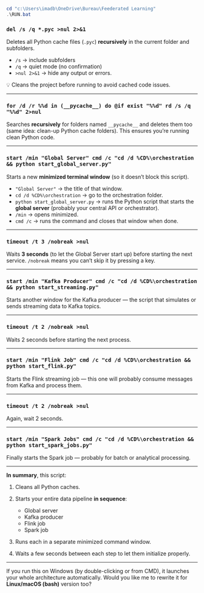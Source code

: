 
```powershell
cd "c:\Users\imadb\OneDrive\Bureau\Feederated Learning"
.\RUN.bat
```






###  `del /s /q *.pyc >nul 2>&1`

 Deletes all Python cache files (`.pyc`) **recursively** in the current folder and subfolders.

* `/s` → include subfolders
* `/q` → quiet mode (no confirmation)
* `>nul 2>&1` → hide any output or errors.

💡 Cleans the project before running to avoid cached code issues.

---

###  `for /d /r %%d in (__pycache__) do @if exist "%%d" rd /s /q "%%d" 2>nul`

 Searches **recursively** for folders named `__pycache__` and deletes them too (same idea: clean-up Python cache folders).
This ensures you’re running clean Python code.

---

###  `start /min "Global Server" cmd /c "cd /d %CD%\orchestration && python start_global_server.py"`

 Starts a new **minimized terminal window** (so it doesn’t block this script).

* `"Global Server"` → the title of that window.
* `cd /d %CD%\orchestration` → go to the orchestration folder.
* `python start_global_server.py` → runs the Python script that starts the **global server** (probably your central API or orchestrator).
* `/min` → opens minimized.
* `cmd /c` → runs the command and closes that window when done.

---

###  `timeout /t 3 /nobreak >nul`

 Waits **3 seconds** (to let the Global Server start up) before starting the next service.
`/nobreak` means you can’t skip it by pressing a key.

---

###  `start /min "Kafka Producer" cmd /c "cd /d %CD%\orchestration && python start_streaming.py"`

 Starts another window for the Kafka producer — the script that simulates or sends streaming data to Kafka topics.

---

###  `timeout /t 2 /nobreak >nul`

 Waits 2 seconds before starting the next process.

---

###  `start /min "Flink Job" cmd /c "cd /d %CD%\orchestration && python start_flink.py"`

 Starts the Flink streaming job — this one will probably consume messages from Kafka and process them.

---

###  `timeout /t 2 /nobreak >nul`

 Again, wait 2 seconds.

---

###  `start /min "Spark Jobs" cmd /c "cd /d %CD%\orchestration && python start_spark_jobs.py"`

 Finally starts the Spark job — probably for batch or analytical processing.

---

 **In summary**, this script:

1. Cleans all Python caches.
2. Starts your entire data pipeline **in sequence**:

   * Global server
   * Kafka producer
   * Flink job
   * Spark job
3. Runs each in a separate minimized command window.
4. Waits a few seconds between each step to let them initialize properly.

---

If you run this on Windows (by double-clicking or from CMD), it launches your whole architecture automatically.
Would you like me to rewrite it for **Linux/macOS (bash)** version too?
